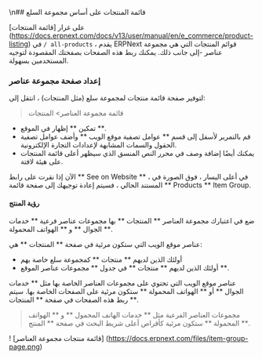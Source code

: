 \n## قائمة المنتجات على أساس مجموعة السلع

على غرار [قائمة المنتجات] (https://docs.erpnext.com/docs/v13/user/manual/en/e_commerce/product-listing) في `/ all-products` ، يقدم ERPNext قوائم المنتجات التي هي مجموعة عناصر -إلى جانب ذلك. يمكنك ربط هذه الصفحات بصفحتك المقصودة لتوجيه المستخدمين بسهولة.

### إعداد صفحة مجموعة عناصر

لتوفير صفحة قائمة منتجات لمجموعة سلع (مثل المنتجات) ، انتقل إلى:

> قائمة مجموعة العناصر> المنتجات

* تمكين ** إظهار في الموقع **.
* قم بالتمرير لأسفل إلى قسم ** عوامل تصفية موقع الويب ** وأضف عوامل تصفية الحقول والسمات المشابهة لإعدادات التجارة الإلكترونية.
* يمكنك أيضًا إضافة وصف في محرر النص المنسق الذي سيظهر أعلى قائمة المنتجات على هيئة لافتة.

الآن إذا نقرت على رابط ** See on Website ** ، في أعلى اليسار ، فوق الصورة في المستند الحالي ، فسيتم إعادة توجيهك إلى صفحة قائمة ** Products ** Item Group.

#### رؤية المنتج

ضع في اعتبارك مجموعة العناصر ** المنتجات ** بها مجموعات عناصر فرعية ** خدمات الجوال ** و ** الهواتف المحمولة **.

عناصر موقع الويب التي ستكون مرئية في صفحة ** المنتجات ** هي:

* أولئك الذين لديهم ** منتجات ** كمجموعة سلع خاصة بهم
* أولئك الذين لديهم ** منتجات ** في جدول ** مجموعات عناصر الموقع **.

عناصر موقع الويب التي تحتوي على مجموعات العناصر الخاصة بها مثل ** خدمات الجوال ** أو ** الهواتف المحمولة ** ستكون مرئية على الصفحات الخاصة بها. سيتم ربط هذه الصفحات في صفحة ** المنتجات **.

> مجموعات العناصر الفرعية مثل ** خدمات الهاتف المحمول ** و ** الهواتف المحمولة ** ستكون مرئية كأقراص أعلى شريط البحث في صفحة ** المنتج **.

! [قائمة منتجات مجموعة العناصر] (https://docs.erpnext.com/files/item-group-page.png)